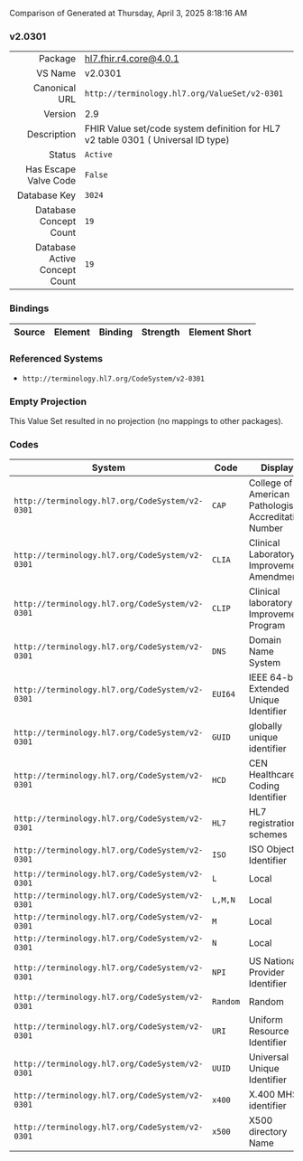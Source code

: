 Comparison of 
Generated at Thursday, April 3, 2025 8:18:16 AM

### v2.0301

|      |     |
| ---: | --- |
| Package | hl7.fhir.r4.core@4.0.1 |
| VS Name | v2.0301 |
| Canonical URL | `http://terminology.hl7.org/ValueSet/v2-0301` |
| Version | 2.9 |
| Description | FHIR Value set/code system definition for HL7 v2 table 0301 ( Universal ID type) |
| Status | `Active` |
| Has Escape Valve Code | `False` |
| Database Key | `3024` |
| Database Concept Count | `19` |
| Database Active Concept Count | `19` |
### Bindings

| Source | Element | Binding | Strength | Element Short |
| ------ | ------- | ------- | -------- | ------------- |

### Referenced Systems

* `http://terminology.hl7.org/CodeSystem/v2-0301`
### Empty Projection

This Value Set resulted in no projection (no mappings to other packages).

### Codes

| System | Code | Display |
| ------ | ---- | ------- |
| `http://terminology.hl7.org/CodeSystem/v2-0301` | `CAP` | College of American Pathologist Accreditation Number |
| `http://terminology.hl7.org/CodeSystem/v2-0301` | `CLIA` | Clinical Laboratory Improvement Amendments |
| `http://terminology.hl7.org/CodeSystem/v2-0301` | `CLIP` | Clinical laboratory Improvement Program |
| `http://terminology.hl7.org/CodeSystem/v2-0301` | `DNS` | Domain Name System |
| `http://terminology.hl7.org/CodeSystem/v2-0301` | `EUI64` | IEEE 64-bit Extended Unique Identifier |
| `http://terminology.hl7.org/CodeSystem/v2-0301` | `GUID` | globally unique identifier |
| `http://terminology.hl7.org/CodeSystem/v2-0301` | `HCD` | CEN Healthcare Coding Identifier |
| `http://terminology.hl7.org/CodeSystem/v2-0301` | `HL7` | HL7 registration schemes |
| `http://terminology.hl7.org/CodeSystem/v2-0301` | `ISO` | ISO Object Identifier |
| `http://terminology.hl7.org/CodeSystem/v2-0301` | `L` | Local |
| `http://terminology.hl7.org/CodeSystem/v2-0301` | `L,M,N` | Local |
| `http://terminology.hl7.org/CodeSystem/v2-0301` | `M` | Local |
| `http://terminology.hl7.org/CodeSystem/v2-0301` | `N` | Local |
| `http://terminology.hl7.org/CodeSystem/v2-0301` | `NPI` | US National Provider Identifier |
| `http://terminology.hl7.org/CodeSystem/v2-0301` | `Random` | Random |
| `http://terminology.hl7.org/CodeSystem/v2-0301` | `URI` | Uniform Resource Identifier |
| `http://terminology.hl7.org/CodeSystem/v2-0301` | `UUID` | Universal Unique Identifier |
| `http://terminology.hl7.org/CodeSystem/v2-0301` | `x400` | X.400 MHS identifier |
| `http://terminology.hl7.org/CodeSystem/v2-0301` | `x500` | X500 directory Name |
